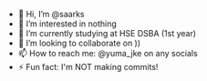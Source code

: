 - 👋 Hi, I’m @saarks
- 👀 I’m interested in nothing 
- 🌱 I’m currently studying at HSE DSBA (1st year)
- 💞️ I’m looking to collaborate on ))
- 📫 How to reach me: @yuma_jke on any socials
- ⚡ Fun fact: I'm NOT making commits!

<!---
saarks/saarks is a ✨ special ✨ repository because its `README.md` (this file) appears on your GitHub profile.
You can click the Preview link to take a look at your changes.
--->
